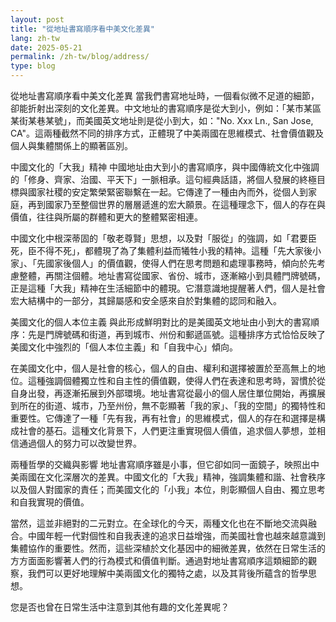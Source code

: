 ```yaml
---
layout: post
title: "從地址書寫順序看中美文化差異"
lang: zh-tw
date: 2025-05-21
permalink: /zh-tw/blog/address/
type: blog
---
```

從地址書寫順序看中美文化差異
當我們書寫地址時，一個看似微不足道的細節，卻能折射出深刻的文化差異。中文地址的書寫順序是從大到小，例如：「某市某區某街某巷某號」，而美國英文地址則是從小到大，如："No. Xxx Ln., San Jose, CA"。這兩種截然不同的排序方式，正體現了中美兩國在思維模式、社會價值觀及個人與集體關係上的顯著區別。

中國文化的「大我」精神
中國地址由大到小的書寫順序，與中國傳統文化中強調的「修身、齊家、治國、平天下」一脈相承。這句經典話語，將個人發展的終極目標與國家社稷的安定繁榮緊密聯繫在一起。它傳達了一種由內而外，從個人到家庭，再到國家乃至整個世界的層層遞進的宏大願景。在這種理念下，個人的存在與價值，往往與所屬的群體和更大的整體緊密相連。

中國文化中根深蒂固的「敬老尊賢」思想，以及對「服從」的強調，如「君要臣死，臣不得不死」，都體現了為了集體利益而犧牲小我的精神。這種「先大家後小家」、「先國家後個人」的價值觀，使得人們在思考問題和處理事務時，傾向於先考慮整體，再關注個體。地址書寫從國家、省份、城市，逐漸縮小到具體門牌號碼，正是這種「大我」精神在生活細節中的體現。它潛意識地提醒著人們，個人是社會宏大結構中的一部分，其歸屬感和安全感來自於對集體的認同和融入。

美國文化的個人本位主義
與此形成鮮明對比的是美國英文地址由小到大的書寫順序：先是門牌號碼和街道，再到城市、州份和郵遞區號。這種排序方式恰恰反映了美國文化中強烈的「個人本位主義」和「自我中心」傾向。

在美國文化中，個人是社會的核心，個人的自由、權利和選擇被置於至高無上的地位。這種強調個體獨立性和自主性的價值觀，使得人們在表達和思考時，習慣於從自身出發，再逐漸拓展到外部環境。地址書寫從最小的個人居住單位開始，再擴展到所在的街道、城市，乃至州份，無不彰顯著「我的家」、「我的空間」的獨特性和重要性。它傳達了一種「先有我，再有社會」的思維模式，個人的存在和選擇是構成社會的基石。這種文化背景下，人們更注重實現個人價值，追求個人夢想，並相信通過個人的努力可以改變世界。

兩種哲學的交織與影響
地址書寫順序雖是小事，但它卻如同一面鏡子，映照出中美兩國在文化深層次的差異。中國文化的「大我」精神，強調集體和諧、社會秩序以及個人對國家的責任；而美國文化的「小我」本位，則彰顯個人自由、獨立思考和自我實現的價值。

當然，這並非絕對的二元對立。在全球化的今天，兩種文化也在不斷地交流與融合。中國年輕一代對個性和自我表達的追求日益增強，而美國社會也越來越意識到集體協作的重要性。然而，這些深植於文化基因中的細微差異，依然在日常生活的方方面面影響著人們的行為模式和價值判斷。通過對地址書寫順序這類細節的觀察，我們可以更好地理解中美兩國文化的獨特之處，以及其背後所蘊含的哲學思想。

您是否也曾在日常生活中注意到其他有趣的文化差異呢？